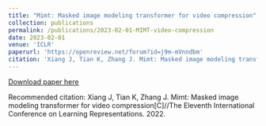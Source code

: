 ```yaml
---
title: "Mimt: Masked image modeling transformer for video compression"
collection: publications
permalink: /publications/2023-02-01-MIMT-video-compression
date: 2023-02-01
venue: 'ICLR'
paperurl: 'https://openreview.net/forum?id=j9m-mVnndbm'
citation: 'Xiang J, Tian K, Zhang J. Mimt: Masked image modeling transformer for video compression[C]//The Eleventh International Conference on Learning Representations. 2022.'
---
```


<a href='https://openreview.net/forum?id=j9m-mVnndbm'>Download paper here</a>

Recommended citation: Xiang J, Tian K, Zhang J. Mimt: Masked image modeling transformer for video compression[C]//The Eleventh International Conference on Learning Representations. 2022.